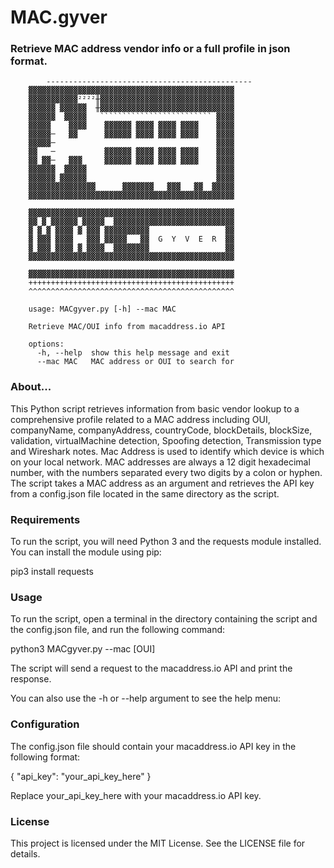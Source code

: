 # MAC.gyver
### Retrieve MAC address vendor info or a full profile in json format.

            ---------------------------------------------- 
		▓▓▓▓▓▓▓▓▓▓▓▓▓▓▓▓▓▓▓▓▓▓▓▓▓▓▓▓▓▓▓▓▓▓▓▓▓▓▓▓▓▓▓▓▓▓ 
		▓▓▓▓▓▓▓▓▓▓▓²²²²╫▓▓▓▓▓▓▓▓▓▓▓▓▓▓▓▓▓▓▓▓▓▓▓▓▓▓▓▓▓▓ 
		▓▓▓▓▓▓ ▓▓▓▓▓▓  ╫▓▓▓▓▓▓▓▓▓▓▓▓▓▓▓▓▓▓▓▓▓▓▓▓▓▓▓▓▓▓ 
		▓▓▓▓▓▓  ▓▓▓▓▓   ````````````````````````` ▓▓▓▓ 
		▓▓▓▓▓    ▓▓▓▓    ▓▓▓▓▓▓ ▓▓▓▓ ▓▓▓▓ ▓▓▓▓    ▓▓▓▓ 
		▓▓▓▓▓─   ▓▓      ▓▓▓▓▓▓ ▓▓▓▓ ▓▓▓▓ ▓▓▓▓    ▓▓▓▓ 
		▓▓▓▓▓─                                    ▓▓▓▓ 
		▓▓   ─           ▓▓▓▓▓▓ ▓▓▓▓ ▓▓▓▓ ▓▓▓▓    ▓▓▓▓ 
		▓▓ ▓▓─   ▓▓▓     ▓▓▓▓▓▓ ▓▓▓▓ ▓▓▓▓ ▓▓▓▓    ▓▓▓▓ 
		▓▓▓▓▓▓  ▓▓▓▓▓                             ▓▓▓▓ 
		▓▓▓▓▓▓ ▓▓▓▓▓▓                             ▓▓▓▓ 
		▓▓▓▓▓▓▓▓▓▓▓▓▓▓▓      ▓▓▓▓▓▓▓   ▓▓▓   ▓▓  ▓▓▓▓▓ 
		▓▓▓▓▓▓▓▓▓▓▓▓▓▓▓▓▓▓▓▓▓▓▓▓▓▓▓▓▓▓▓▓▓▓▓▓▓▓▓▓▓▓▓▓▓▓ 
				                               
		▓▓▓▓▓▓▓▓▓▓▓▓▓▓▓▓▓▓▓▓▓▓▓▓▓▓▓▓▓▓▓▓▓▓▓▓▓▓▓▓▓▓▓▓▓▓ 
		▓▓ ▓ ▓▓▓▓▓▓ ▓▓▓▓▓  ▓▓▓▓▓▓▓▓▓▓▓▓▓▓▓▓▓▓▓▓▓▓▓▓▓▓▓ 
		▓ ▓ ▓ ▓▓▓▓ ▓ ▓▓▓ ▓▓▓▓▓▓▓▓▓▓                 ▓▓ 
		▓ ▓▓▓ ▓▓▓▓   ▓▓▓ ▓▓▓▓▓   ▓▓  G  Y  V  E  R  ▓▓ 
		▓ ▓▓▓ ▓▓▓▓ ▓ ▓▓▓▓  ▓▓▓▓▓▓▓▓                 ▓▓ 
		▓▓▓▓▓▓▓▓▓▓▓▓▓▓▓▓▓▓▓▓▓▓▓▓▓▓▓▓▓▓▓▓▓▓▓▓▓▓▓▓▓▓▓▓▓▓ 
				                               
		▓▓▓▓▓▓▓▓▓▓▓▓▓▓▓▓▓▓▓▓▓▓▓▓▓▓▓▓▓▓▓▓▓▓▓▓▓▓▓▓▓▓▓▓▓▓ 
		++++++++++++++++++++++++++++++++++++++++++++++ 
		^^^^^^^^^^^^^^^^^^^^^^^^^^^^^^^^^^^^^^^^^^^^^^ 

		usage: MACgyver.py [-h] --mac MAC

		Retrieve MAC/OUI info from macaddress.io API

		options:
		  -h, --help  show this help message and exit
		  --mac MAC   MAC address or OUI to search for

### About...
This Python script retrieves information from basic vendor lookup to a comprehensive profile related to a MAC address including OUI, companyName, companyAddress, countryCode, blockDetails, blockSize, validation, virtualMachine detection, Spoofing detection, Transmission type and Wireshark notes. Mac Address is used to identify which device is which on your local network. MAC addresses are always a 12 digit hexadecimal number, 
with the numbers separated every two digits by a colon or hyphen. The script takes a MAC address as an argument and retrieves the API key from a config.json file located in the same directory as the script.

### Requirements

To run the script, you will need Python 3 and the requests module installed. You can install the module using pip:

pip3 install requests

### Usage

To run the script, open a terminal in the directory containing the script and the config.json file, and run the following command:


python3 MACgyver.py --mac [OUI]


The script will send a request to the macaddress.io API and print the response.

You can also use the -h or --help argument to see the help menu:

### Configuration

The config.json file should contain your macaddress.io API key in the following format:


{
    "api_key": "your_api_key_here"
}

Replace your_api_key_here with your macaddress.io API key.

### License

This project is licensed under the MIT License. See the LICENSE file for details.
